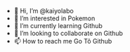 - 👋 Hi, I’m @kaiyolabo
- 👀 I’m interested in Pokemon
- 🌱 I’m currently learning Github
- 💞️ I’m looking to collaborate on Github
- 📫 How to reach me Go Tô Github



<!---
kaiyolabo/kaiyolabo is a ✨ special ✨ repository because its `README.md` (this file) appears on your GitHub profile.
You can click the Preview link to take a look at your changes.
--->
